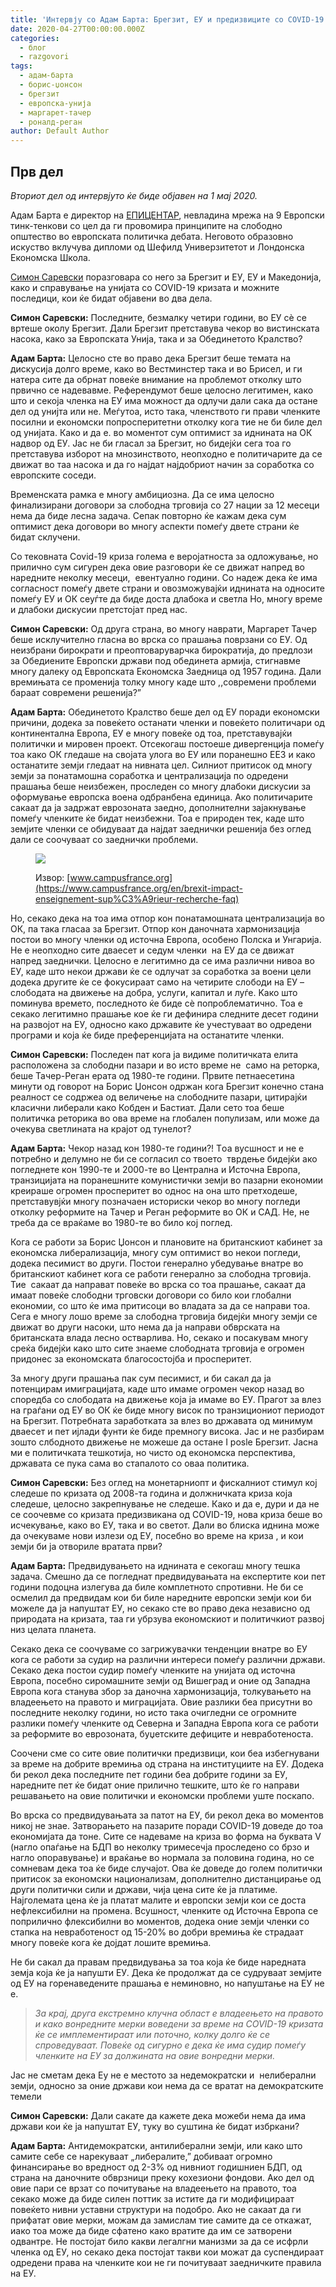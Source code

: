 ```yaml
---
title: 'Интервју со Адам Барта: Брегзит, ЕУ и предизвиците со COVID-19'
date: 2020-04-27T00:00:00.000Z
categories:
  - блог
  - razgovori
tags:
  - адам-барта
  - борис-џонсон
  - брегзит
  - европска-унија
  - маргарет-тачер
  - роналд-реган
author: Default Author
---
```


## Прв дел

_Вториот дел од интервјуто ќе биде објавен на 1 мај 2020._  

Адам Барта е директор на [ЕПИЦЕНТАР](http://www.epicenternetwork.eu/about-2/), невладина мрежа на 9 Европски тинк-тенкови со цел да ги провомира принципите на слободно општество во европската политичка дебата. Неговото образовно искуство вклучува дипломи од Шефилд Универзитетот и Лондонска Економска Школа.

[Симон Саревски](https://www.facebook.com/simon.sarevski) поразговара со него за Брегзит и ЕУ, ЕУ и Македонија, како и справување на унијата со COVID-19 кризата и можните последици, кои ќе бидат објавени во два дела.

**Симон Саревски:** Последните, безмалку четири години, во ЕУ сѐ се вртеше околу Брегзит. Дали Брегзит претставува чекор во вистинската насока, како за Европската Унија, така и за Oбединетото Кралство?

**Адам Барта:** Целосно сте во право дека Брегзит беше темата на дискусија долго време, како во Вестминстер така и во Брисел, и ги натера сите да обрнат повеќе внимание на проблемот отколку што првично се надевавме. Референдумот беше целосно легитимен, како што и секоја членка на ЕУ има можност да одлучи дали сака да остане дел од унијта или не. Меѓутоа, исто така, членството ги прави членките посилни и економски попросперитетни отколку кога тие не би биле дел од унијата. Како и да е. во моментот сум оптимист за иднината на ОК надвор од ЕУ. Јас не би гласал за Брегзит, но бидејќи сега тоа го претставува изборот на мнозинството, неопходно е политичарите да се движат во таа насока и да го најдат најдобриот начин за соработка со европските соседи.

Временската рамка е многу амбициозна. Да се има целосно финализирани договори за слободна трговија со 27 нации за 12 месеци нема да биде лесна задача. Сепак повторно ќе кажам дека сум оптимист дека договори во многу аспекти помеѓу двете страни ќе бидат склучени.

Со тековната Covid-19 криза голема е веројатноста за одложување, но прилично сум сигурен дека овие разговори ќе се движат напред во наредните неколку месеци,  евентуално години. Со надеж дека ќе има согласност помеѓу двете страни и овозможувајќи иднината на односите помеѓу ЕУ и ОК сеуѓте да биде доста длабока и светла Но, многу време и длабоки дискусии претстојат пред нас.

**Симон Саревски:** Од друга страна, во многу наврати, Маргарет Тачер беше исклучително гласна во врска со прашања поврзани со ЕУ. Од неизбрани бирократи и преоптоваруварчка бирократија, до предлози  за Обедиените Европски држави под обединета армија, стигнавме многу далеку од Европската Економска Заедница од 1957 година. Дали времињата се променија толку многу каде што ,,современи проблеми бараат современи решенија?”

**Адам Барта:** Обединетото Кралство беше дел од ЕУ поради економски причини, додека за повеќето останати членки и повеќето политичари од континентална Европа, ЕУ е многу повеќе од тоа, претставувајќи политички и мировен проект. Отсекогаш постоеше дивергенција помеѓу тоа како ОК гледаше на својата улога во ЕУ или поранешно ЕЕЗ и како останатите земји гледаат на нивната цел. Силниот притисок од многу земји за понатамошна соработка и централизација по одредени прашања беше неизбежен, проследен со многу длабоки дискусии за оформување европска воена одбранбена единица. Ако политичарите сакаат да ја задржат еврозоната заедно, дополнителни зајакнување помеѓу членките ќе бидат неизбежни. Тоа е природен тек, каде што земјите членки се обидуваат да најдат заеднички решенија без оглед дали се соочуваат со заеднички проблеми.

<figure>

[![](http://libertaniabackup.local/wp-content/uploads/2020/04/Brexit_GB-EU_flag.jpg)](https://www.campusfrance.org/en/brexit-impact-enseignement-sup%C3%A9rieur-recherche-faq)

<figcaption>

Извор: [www.campusfrance.org](https://www.campusfrance.org/en/brexit-impact-enseignement-sup%C3%A9rieur-recherche-faq)

</figcaption>

</figure>

Но, секако дека на тоа има отпор кон понатамошната централизација во ОК, па така гласаа за Брегзит. Отпор кон даночната хармонизација постои во многу членки од источна Европа, особено Полска и Унгарија. Не е неопходно сите дваесет и седум членки  на ЕУ да се движат напред заеднички. Целосно е легитимно да се има различни нивоа во ЕУ, каде што некои држави ќе се одлучат за соработка за воени цели додека другите ќе се фокусираат само на четирите слободи на ЕУ – слободата на движење на добра, услуги, капитал и луѓе. Kако што поминува времето, последното ќе биде сѐ попроблематично. Тоа е секако легитимно прашање кое ќе ги дефинира следните десет години на развојот на ЕУ, односно како државите ќе учестуваат во одредени програми и која ќе биде преференцијата на останатите членки.

**Симон Саревски:** Последен пат кога ја видиме политичката елита расположена за слободни пазари и во исто време не  само на реторка, беше Тачер-Реган ерата од 1980-те години. Првите петнаесетина минути од говорот на Борис Џонсон одржан кога Брегзит конечно стана реалност се содржеа од величење на слободните пазари, цитирајќи класични либерали како Кобден и Бастиат. Дали сето тоа беше политичка реторика во ова време на глобален популизам, или може да очекува светлината на крајот од тунелот?

**Адам Барта:** Чекор назад кон 1980-те години?! Tоа вусшност и не е потребно и делумно не би се согласил со твоето  тврдење бидејќи ако погледнете кон 1990-те и 2000-те во Централна и Источна Европа, транзицијата на поранешните комунистички земји во пазарни економии креираше огромен просперитет во однос на она што претходеше, претставувјќи многу позначаен историски чекор во многу погледи отколку реформите на Тачер и Реган реформите во ОК и САД. Не, не  треба да се враќаме во 1980-те во било кој поглед.

Кога се работи за Борис Џонсон и плановите на британскиот кабинет за економска либерализација, многу сум оптимист во некои погледи, додека песимист во други. Постои генерално убедување внатре во британскиот кабинет кога се работи генерално за слободна трговија. Тие  сакаат да направат повеќе во врска со тоа прашање, сакаат да имаат повеќе слободни трговски договори со било кои глобални економии, со што ќе има притисоци во владата за да се направи тоа. Сега е многу лошо време за слободна трговија бидејќи многу земји се движат во други насоки, што нема да ја направи обврската на британската влада лесно остварлива. Но, секако и посакувам многу среќа бидејќи како што сите знаеме слободната трговија е огромен придонес за економската благосостојба и просперитет.

За многу други прашања пак сум песимист, и би сакал да ја потенцирам имиграцијата, каде што имаме огромен чекор назад во споредба со слободата на движење која ја имаме во ЕУ. Прагот за влез на граѓани од ЕУ во ОК ќе биде многу висок по транзициониот периодот на Брегзит. Потребната заработката за влез во државата од минимум дваесет и пет ијлади фунти ќе биде премногу висока. Јас и не разбирам зошто слбодното движење не можеше да остане I posle Брегзит. Јасна ми е политичката тешкотија, но чисто од економска перспектива, државата се пука сама во стапалото со оваа политика.

**Симон Саревски:** Без оглед на монетарниопт и фискалниот стимул кој следеше по кризата од 2008-та година и должничката криза која следеше, целосно закрепнување не следеше. Како и да е, дури и да не се соочевме со кризата предизвикана од COVID-19, нова криза беше во исчекување, како во ЕУ, така и во светот. Дали во блиска иднина може да очекуваме нови излези од ЕУ, посебно во време на криза , и кои земји би ја отвориле вратата први?

**Адам Барта:** Предвидувањето на иднината е секогаш многу тешка задача. Смешно да се погледнат предвидувањата на експертите кои пет години подоцна излегува да биле комплетното спротивни. Не би се осмелил да предвидам кои би биле наредните европски земји кои би можеле да ја напуштат ЕУ, но секако сте во право дека независно од природата на кризата, таа ги убрзува економскиот и политичкиот развој низ целата планета.

Секако дека се соочуваме со загрижувачки тенденции внатре во ЕУ кога се работи за судир на различни интереси помеѓу различни држави. Секако дека постои судир помеѓу членките на унијата од источна Европа, посебно сиромашните земји од Вишеград и оние од Западна Европа кога станува збор за даночна хармонизација, толкувањето на владеењето на правото и миграцијата. Овие разлики беа присутни во последните неколку години, но исто така очигледни се огромните разлики помеѓу членките од Северна и Западна Европа кога се работи за реформите во еврозоната, буџетските дефиците и невработеноста.

Соочени сме со сите овие политички предизвици, кои беа избегнувани за време на добрите времиња од страна на институциите на ЕУ. Додека би рекол дека последните пет години беа добрите години за ЕУ, наредните пет ќе бидат оние прилично тешките, што ќе го направи решавањето на овие политички и економски проблеми уште поскапо.

Во врска со предвидувањата за патот на ЕУ, би рекол дека во моментов никој не знае. Затворањето на пазарите поради COVID-19 доведе до тоа економијата да тоне. Сите се надеваме на криза во форма на буквата V (нагло опаѓање на БДП во неколку тримесечја проследено со брзо и нагло опоравување) и враќање во нормала за половина година, но се сомневам дека тоа ќе биде случајот. Ова ќе доведе до голем политички притисок за економски национализам, дополнително дистанцирање од други политички сили и држави, чија цена сите ќе ја платиме. Најголемата цена ќе ја платат малите и европски земји кои се доста нефлексибилни на промена. Всушност, членките од Источна Европа се поприлично флексибилни во моментов, додека оние земји членки со стапка на невработеност од 15-20% во добри времиња ќе страдаат многу повеќе кога ќе дојдат лошите времиња.

Не би сакал да правам предвидувања за тоа која ќе биде наредната земја која ќе ја напушти ЕУ. Дека ќе продолжат да се судруваат земјите од ЕУ на горенаведените прашања е неминовно, но напуштање на ЕУ не е.

> _За крај, друга екстремно клучна област е владеењето на правото и како вонредните мерки воведени за време на COVID-19 кризата ќе се имплементираат или поточно, колку долго ќе се спроведуваат. Повеќе од сигурно е дека ќе има судир помеѓу членките на ЕУ за должината на овие вонредни мерки._

Јас не сметам дека Еу не е местото за недемократски и  нелиберални земји, односно за оние држави кои нема да се вратат на демократските темели

**Симон Саревски:** Дали сакате да кажете дека можеби нема да има држави кои ќе ја напуштат ЕУ, туку во суштина ќе бидат избркани?

**Адам Барта:** Антидемoкратски, антилиберални земји, или како што самите себе се нарекуваат „либералите,” добиваат огромнo финансирање во вредност од 2-3% од нивниот годишниен БДП, од страна на даночните обврзници преку кохезиони фондови. Ако дел од овие пари се врзат со почитување на владеењето на правото, тоа секако може да биде силен поттик за истите да ги модифицираат повеќето нивни уставни структури на подобро. Ако не сакаат да ги прифатат овие мерки, можам да замислам тие самите да се откажат, иако тоа може да биде сфатено како вратите да им се затворени одвантре. Не постојат било какви легалгни манизми за да се исфрли членка од ЕУ, но секако дека постојат такви кои можат да суспендираат одредени права на членките кои не ги почитуваат заедничките правила на ЕУ.
